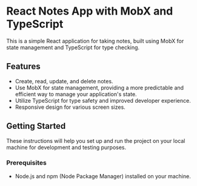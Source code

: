 # React Notes App with MobX and TypeScript

This is a simple React application for taking notes, built using MobX for state management and TypeScript for type checking.

## Features

- Create, read, update, and delete notes.
- Use MobX for state management, providing a more predictable and efficient way to manage your application's state.
- Utilize TypeScript for type safety and improved developer experience.
- Responsive design for various screen sizes.

## Getting Started

These instructions will help you set up and run the project on your local machine for development and testing purposes.

### Prerequisites

- Node.js and npm (Node Package Manager) installed on your machine.